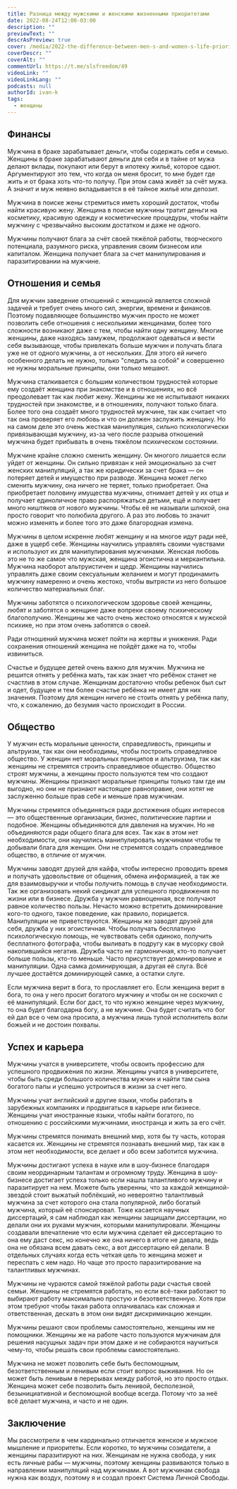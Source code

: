 ```yaml
---
title: Разница между мужскими и женскими жизненными приоритетами
date: 2022-08-24T12:00-03:00
description: ""
previewText: ""
descrAsPreview: true
cover: /media/2022-the-difference-between-men-s-and-women-s-life-priorities.jpg
coverDescr: ""
coverAlt: ""
commentUrl: https://t.me/slsfreedom/49
videoLink: ""
videoLinkLang: ""
podcasts: null
authorId: ivan-k
tags:
  - женщины
---
```

## Финансы

Мужчина в браке зарабатывает деньги, чтобы содержать себя и семью.
Женщины в браке зарабатывают деньги для себя и в тайне от мужа делают вклады, покупают или берут в ипотеку жильё, которое сдают. Аргументируют это тем, что когда он меня бросит, то мне будет где жить и от брака хоть что-то получу. При этом сама живёт за счёт мужа. А значит и муж неявно вкладывается в её тайное жильё или депозит.

Мужчина в поиске жены стремиться иметь хороший достаток, чтобы найти красивую жену.
Женщина в поиске мужчины тратит деньги на косметику, красивую одежду и косметические процедуры, чтобы найти мужчину с чрезвычайно высоким достатком и даже не одного.

Мужчины получают блага за счёт своей тяжёлой работы, творческого потенциала, разумного риска, управления своим бизнесом или капиталом.
Женщина получает блага за счет манипулирования и паразитировании на мужчине.

## Отношения и семья

Для мужчин заведение отношений с женщиной является сложной задачей и требует очень много сил, энергии, времени и финансов. Поэтому подавляющее большинство мужчин просто не может позволить себе отношения с несколькими женщинами, более того сложности возникают даже с тем, чтобы найти одну женщину.
Многие женщины, даже находясь замужем, продолжают одеваться и вести себя вызывающе, чтобы привлекать больше мужчин и получать блага уже не от одного мужчины, а от нескольких. Для этого ей ничего особенного делать не нужно, только "следить за собой" и совершенно не нужны моральные принципы, они только мешают.

Мужчина сталкивается с большим количеством трудностей которые ему создаёт женщина при знакомстве и в отношениях, но всё преодолевает так как любит жену.
Женщины же не испытывают никаких трудностей при знакомстве, и в отношениях, получают только блага. Более того она создаёт много трудностей мужчине, так как считает что так она проверяет его любовь и что он должен заслужить женщину. Но на самом деле это очень жесткая манипуляция, сильно психологически привязывающая мужчину, из-за чего после разрыва отношений мужчина будет прибывать в очень тяжёлом психическом состоянии.

Мужчине крайне сложно сменить женщину. Он многого лишается если уйдет от женщины. Он сильно привязан к ней эмоционально за счет женских манипуляций, а так же юридически за счет брака — он потеряет детей и имущество при разводе.
Женщина может легко сменить мужчину, она ничего не теряет, только приобретает. Она приобретает половину имущества мужчины, отнимает детей у их отца и получает единоличное право распоряжаться детьми, ещё и получает много ништяков от нового мужчины. Чтобы её не называли шлюхой, она просто говорит что полюбила другого. А раз это любовь то значит можно изменять и более того это даже благородная измена.

Мужчины в целом искренне любят женщину и на многое идут ради неё, даже в ущерб себе.
Женщины научились управлять своими чувствами и используют их для манипулирования мужчинами. Женская любовь это не то же самое что мужская, женщина эгоистична и меркантильна. Мужчина наоборот альтруистичен и щедр. Женщины научились управлять даже своим сексуальным желанием и могут продинамить мужчину намеренно и очень жестоко, чтобы вытрясти из него большое количество материальных благ.

Мужчины заботятся о психологическом здоровье своей женщины, любят и заботятся о женщине даже вопреки своему психическому благополучию.
Женщины же часто очень жестоко относятся к мужской психике, но при этом очень заботятся о своей.

Ради отношений мужчина может пойти на жертвы и унижения.
Ради сохранения отношений женщина не пойдёт даже на то, чтобы извиниться.

Счастье и будущее детей очень важно для мужчин. Мужчина не решится отнять у ребёнка мать, так как знает что ребёнок станет не счастлив в этом случае.
Женщинам достаточно чтобы ребенок был сыт и одет, будущее и тем более счастье ребёнка не имеет для них значения. Поэтому для женщин ничего не стоить отнять у ребёнка папу, что, к сожалению, до безумия часто происходит в России.

## Общество

У мужчин есть моральные ценности, справедливость, принципы и альтруизм, так как они необходимы, чтобы построить справедливое общество.
У женщин нет моральных принципов и альтруизма, так как женщины не стремятся строить справедливое общество. Общество строят мужчины, а женщины просто пользуются тем что создают мужчины. Женщины признают моральные принципы только там где им выгодно, но они не признают настоящее равноправие, они хотят не заслуженно больше прав себе и меньше прав мужчинам.

Мужчины стремятся объединяться ради достижения общих интересов — это общественные организации, бизнес, политические партии и подобное.
Женщины объединяются для давления на мужчин. Но не объединяются ради общего блага для всех. Так как в этом нет необходимости, они научились манипулировать мужчинами чтобы те добывали блага для женщин. Они не стремятся создать справедливое общество, в отличие от мужчин.

Мужчины заводят друзей для кайфа, чтобы интересно проводить время и получать удовольствие от общения, обмена информацией, а так же для взаимовыручки и чтобы получить помощь в случае необходимости. Так же организовать некий синдикат для успешного продвижения по жизни или в бизнесе. Дружба у мужчин равноценная, все получают равное количество пользы. Нечасто можно встретить доминирование кого-то одного, такое поведение, как правило, порицается. Манипуляции не приветствуются.
Женщины же заводят друзей для себя, дружба у них эгоистичная. Чтобы получать бесплатную психологическую помощь, не чувствовать себя одиноко, получить бесплатного фотографа, чтобы выливать в подругу как в мусорку свой накопившийся негатив. Дружба часто не гармоничная, кто-то получает больше пользы, кто-то меньше. Часто присутствует доминирование и манипуляции. Одна самка доминирующая, а другая её слуга. Всё лучшее достаётся доминирующей самке, а остатки слуге.

Если мужчина верит в бога, то прославляет его.
Если женщина верит в бога, то она у него просит богатого мужчину и чтобы он не соскочил с её манипуляций. Если бог даст, то что нужно женщине через мужчину, то она будет благодарна богу, а не мужчине. Она будет считать что бог ей дал все о чем она просила, а мужчина лишь тупой исполнитель воли божьей и не достоин похвалы.

## Успех и карьера

Мужчины учатся в университете, чтобы освоить профессию для успешного продвижения по жизни.
Женщины учатся в университете, чтобы быть среди большого количества мужчин и найти там сына богатого папы и успешно устроиться в жизни за счет него.

Мужчины учат английский и другие языки, чтобы работать в зарубежных компаниях и продвигаться в карьере или бизнесе.
Женщины учат иностранные языки, чтобы найти богатого, по отношению с российскими мужчинами, иностранца и жить за его счёт.

Мужчины стремятся понимать внешний мир, хотя бы ту часть, которая касается их.
Женщины не стремятся познавать внешний мир, так как в этом нет необходимости, все делает и обо всем заботится мужчина.

Мужчины достигают успеха в науке или в шоу-бизнесе благодаря своим неординарным талантам и огромному труду.
Женщина в шоу-бизнесе достигает успеха только если нашла талантливого мужчину и паразитирует на нем. Можете быть уверенны, что за каждой женщиной-звездой стоит выжатый поблёкший, но невероятно талантливый мужчина за счет которого она стала популярной, либо богатый мужчина, который её спонсировал. Тоже касается научных диссертаций, я сам наблюдал как женщины защищали диссертации, но делали они их руками мужчин, которыми манипулировали. Женщины создавали впечатление что если мужчина сделает ей диссертацию то она ему даст секс, но конечно же она ничего в итоге не давала, ведь она не обязана всем давать секс, а вот диссертацию ей делали. В отдельных случаях когда есть четкая цель то женщина может и переспать с кем надо. Но чаще это просто паразитирование на талантливых мужчинах.

Мужчины не чураются самой тяжёлой работы ради счастья своей семьи.
Женщины не стремятся работать, но если всё-таки работают то выбирают работу максимально простую и безответственную. Хотя при этом требуют чтобы такая работа оплачивалась как сложная и ответственная, дескать в этом они видят дискриминацию женщин.

Мужчины решают свои проблемы самостоятельно, женщины им не помощники.
Женщины же на работе часто пользуются мужчинам для решения насущных задач при этом даже и не собираются научиться чему-то, чтобы решать свои проблемы самостоятельно.

Мужчина не может позволить себе быть беспомощным, безответственным и ленивым если стоит вопрос выживания. Но он может быть ленивым в перерывах между работой, но это просто отдых.
Женщина может себе позволить быть ленивой, бесполезной, безынициативной и беспомощной вообще всегда. Потому что за неё всё делает мужчина, и часто и не один.

## Заключение

Мы рассмотрели в чем кардинально отличается женское и мужское мышление и приоритеты. Если коротко, то мужчины созидатели, а женщины паразитируют на них. Женщинам не нужна свобода, у них есть личные рабы — мужчины, поэтому женщины развиваются только в направлении манипуляций над мужчинами. А вот мужчинам свобода нужна как воздух, поэтому я и создал проект Система Личной Свободы.
